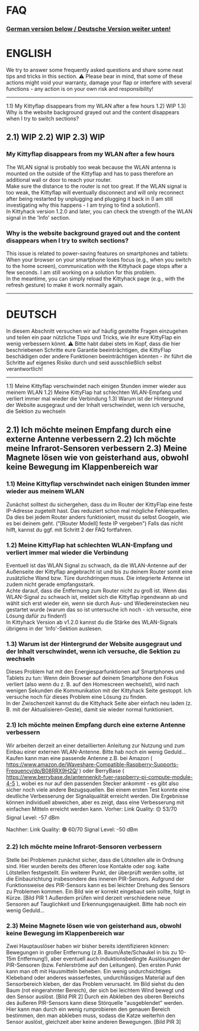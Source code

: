 # FAQ

### [German version below / Deutsche Version weiter unten!](#deutsch)

# ENGLISH

We try to answer some frequently asked questions and share some neat tips and tricks in this section.
⚠️ Please bear in mind, that some of these actions might void your warranty, damage your flap or interfere with several functions - any action is on your own risk and responsibility!

---
1.1) My Kittyflap disappears from my WLAN after a few hours
1.2) WIP
1.3) Why is the website background grayed out and the content disappears when I try to switch sections?

2.1) WIP
2.2) WIP
2.3) WIP
---

### My Kittyflap disappears from my WLAN after a few hours
The WLAN signal is probably too weak because the WLAN antenna is mounted on the outside of the Kittyflap and has to pass therefore an additional wall or door to reach your router.  
Make sure the distance to the router is not too great. If the WLAN signal is too weak, the Kittyflap will eventually disconnect and will only reconnect after being restarted by 
unplugging and plugging it back in (I am still investigating why this happens - I am trying to find a solution!).  
In Kittyhack version 1.2.0 and later, you can check the strength of the WLAN signal in the 'Info' section.

### Why is the website background grayed out and the content disappears when I try to switch sections?
This issue is related to power-saving features on smartphones and tablets: When your browser on your smartphone loses focus (e.g., when you switch to the home screen), communication 
with the Kittyhack page stops after a few seconds. I am still working on a solution for this problem.  
In the meantime, you can simply reload the Kittyhack page (e.g., with the refresh gesture) to make it work normally again.

---


# DEUTSCH

In diesem Abschnitt versuchen wir auf häufig gestellte Fragen einzugehen und teilen ein paar nützliche Tipps und Tricks, wie ihr eure KittyFlap ein wenig verbessern könnt.
⚠️ Bitte habt dabei stets im Kopf, dass die hier beschriebenen Schritte eure Garantie beeinträchtigen, die KittyFlap beschädigen oder andere Funktionen beeinträchtigen könnten - ihr führt die Schritte auf eigenes Risiko durch und seid ausschließlich selbst verantwortlich!

---
1.1) Meine Kittyflap verschwindet nach einigen Stunden immer wieder aus meinem WLAN
1.2) Meine KittyFlap hat schlechten WLAN-Empfang und verliert immer mal wieder die Verbindung
1.3) Warum ist der Hintergrund der Website ausgegraut und der Inhalt verschwindet, wenn ich versuche, die Sektion zu wechseln

2.1) Ich möchte meinen Empfang durch eine externe Antenne verbessern
2.2) Ich möchte meine Infrarot-Sensoren verbessern
2.3) Meine Magnete lösen wie von geisterhand aus, obwohl keine Bewegung im Klappenbereich war
---

### 1.1) Meine Kittyflap verschwindet nach einigen Stunden immer wieder aus meinem WLAN
Zunächst solltest du sichergehen, dass du im Router der KittyFlap eine feste IP-Adresse zugeteilt hast. Das reduziert schon mal mögliche Fehlerquellen. Da dies bei jedem Router anders funktioniert, musst du selbst Googeln, wie es bei deinem geht. ("[Router Modell] feste IP vergeben")
Falls das nicht hilft, kannst du ggf. mit Schritt 2 der FAQ fortfahren.

### 1.2) Meine KittyFlap hat schlechten WLAN-Empfang und verliert immer mal wieder die Verbindung
Eventuell ist das WLAN Signal zu schwach, da die WLAN-Antenne auf der Außenseite der Kittyflap angebracht ist und bis zu deinem Router somit eine zusätzliche Wand bzw. Türe durchdringen muss. Die integrierte Antenne ist zudem nicht gerade empfangsstark.  
Achte darauf, dass die Entfernung zum Router nicht zu groß ist. Wenn das WLAN-Signal zu schwach ist, meldet sich die Kittyflap irgendwann ab und wählt sich erst wieder ein,
wenn sie durch Aus- und Wiedereinstecken neu gestartet wurde (warum das so ist untersuche ich noch - ich versuche, eine Lösung dafür zu finden!)  
In Kittyhack Version ab v1.2.0 kannst du die Stärke des WLAN-Signals übrigens in der 'Info'-Sektion auslesen. 

### 1.3) Warum ist der Hintergrund der Website ausgegraut und der Inhalt verschwindet, wenn ich versuche, die Sektion zu wechseln
Dieses Problem hat mit den Energiesparfunktionen auf Smartphones und Tablets zu tun: Wenn dein Browser auf deinem Smartphone den Fokus verliert (also wenn du z. B. auf den Homescreen wechselst), 
wird nach wenigen Sekunden die Kommunikation mit der Kittyhack Seite gestoppt. Ich versuche noch für dieses Problem eine Lösung zu finden.  
In der Zwischenzeit kannst du die Kittyhack Seite aber einfach neu laden (z. B. mit der Aktualisieren-Geste), damit sie wieder normal funktioniert.


### 2.1) Ich möchte meinen Empfang durch eine externe Antenne verbessern
Wir arbeiten derzeit an einer detaillierten Anleitung zur Nutzung und zum Einbau einer externen WLAN-Antenne. Bitte hab noch ein wenig Geduld...
Kaufen kann man eine passende Antenne z.B. bei Amazon ( https://www.amazon.de/Waveshare-Compatible-Raspberry-Supports-Frequency/dp/B08RRX9H2Q/ ) oder BerryBase ( https://www.berrybase.de/antennenkit-fuer-raspberry-pi-compute-module-4-5 ), wobei es nur auf den passenden Stecker ankommt - es gibt also sicher noch viele andere Bezugsquellen.
Bei einem ersten Test konnte eine deutliche Verbesserung der Signalqualität erreicht werden. Die Ergebnisse können individuell abweichen, aber es zeigt, dass eine Verbesserung mit einfachen Mitteln erreicht werden kann.
Vorher:
Link Quality: 🟡 53/70
Signal Level: -57 dBm

Nachher:
Link Quality: 🟢 60/70
Signal Level: -50 dBm

### 2.2) Ich möchte meine Infrarot-Sensoren verbessern
Stelle bei Problemen zunächst sicher, dass die Lötstellen alle in Ordnung sind. Hier wurden bereits des öfteren lose Kontakte oder sog. kalte Lötstellen festgestellt.
Ein weiterer Punkt, der überprüft werden sollte, ist die Einbaurichtung insbesondere des inneren PIR-Sensors. Aufgrund der Funktionsweise des PIR-Sensors kann es bei leichter Drehung des Sensors zu Problemen kommen. Ein Bild wie er korrekt eingebaut sein sollte, folgt in Kürze.
[Bild PIR 1
Außerdem prüfen wird derzeit verschiedene neue Sensoren auf Tauglichkeit und Erkennungsgenauigkeit. Bitte hab noch ein wenig Geduld...

### 2.3) Meine Magnete lösen wie von geisterhand aus, obwohl keine Bewegung im Klappenbereich war
Zwei Hauptauslöser haben wir bisher bereits identifizieren können: Bewegungen in großer Entfernung (z.B. Baum/Äste/Schaukel in bis zu 10-15m Entfernung!), aber eventuell auch induktionsbedingte Auslösungen der PIR-Sensoren (bzw. Fehlerströme auf den Leitungen).
Den ersten Punkt kann man oft mit Hausmitteln beheben. Ein wenig undurchsichtiges Klebeband oder anderes wasserfestes, undurchlässiges Material auf den Sensorbereich kleben, der das Problem verursacht. Im Bild siehst du den Baum (rot eingerahmter Bereich), der sich bei leichtem Wind bewegt und den Sensor auslöst.
[Bild PIR 2]
Durch ein Abkleben des oberen Bereichs des äußeren PIR-Sensors kann diese Störquelle "ausgeblendet" werden. Hier kann man durch ein wenig rumprobieren den genauen Bereich bestimmen, den man abkleben muss, sodass die Katze weiterhin den Sensor auslöst, gleichzeit aber keine anderen Bewegungen.
[Bild PIR 3]
